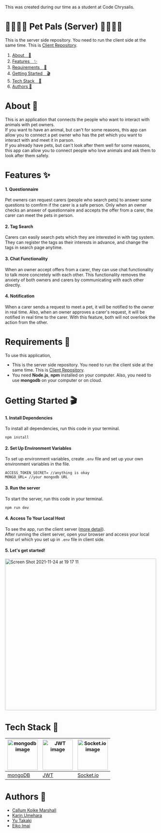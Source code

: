 This was created during our time as a student at Code Chrysalis.
# 🐶🐢🐱🐰 Pet Pals (Server) 🦜🐷🐭🦦
This is the server side repository. You need to run the client side at the same time. This is [Client Repository](https://github.com/Team-Freshly-Washed-Turtles/pet-client).

1. [About　💁](#about-)
2. [Features　✨](#features-)
3. [Requirements　🙏](#requirements-)
4. [Getting Started　🎬](#getting-started-)
5. [Tech Stack　🤖](#tech-stack-)
6. [Authors 📝](#authors-)

# About 💁
This is an application that connects the people who want to interact with animals with pet owners.  
If you want to have an animal, but can't for some reasons, this app can allow you to connect a pet owner who has the pet which you want to interact with and meet it in parson.  
If you already have pets, but can't look after them well for some reasons, this app can allow you to connect people who love animals and ask them to look after them safely.
# Features ✨
#### 1. Questionnaire
Pet owners can request carers (people who search pets) to answer some questions to comfirm if the carer is a safe person. Only when an owner checks an answer of questionnaire and accepts the offer from a carer, the carer can meet the pets in person.
#### 2. Tag Search
Carers can easily search pets which they are interested in with tag system. They can register the tags as their interests in advance, and change the tags in search page anytime.
#### 3. Chat Functionality
When an owner accept offers from a carer, they can use chat functionality to talk more concretely with each other. This functionality removes the anxiety of both owners and carers by communicating with each other directly.
#### 4. Notification
When a carer sends a request to meet a pet, it will be notified to the owner in real time. Also, when an owner approves a carer's request, it will be notified in real time to the carer. With this feature, both will not overlook the action from the other.
# Requirements 🙏
To use this application, 
* This is the server side repository. You need to run the client side at the same time. This is [Client Repository](https://github.com/Team-Freshly-Washed-Turtles/pet-client).
* You need **Node.js**, **npm** installed on your computer. Also, you need to use **mongodb** on your computer or on cloud.
# Getting Started 🎬
#### 1. Install Dependencies
To install all dependencies, run this code in your terminal.
```
npm install
```
#### 2. Set Up Environment Variables
To set up environment variables, create ```.env``` file and set up your own environment variables in the file.
```
ACCESS_TOKEN_SECRET= //anything is okay
MONGO_URL= //your mongodb URL
```
#### 3. Run the server  
To start the server, run this code in your terminal.
```
npm run dev
```
#### 4. Access To Your Local Host
To see the app, run the client server ([more detail](https://github.com/Team-Freshly-Washed-Turtles/pet-client)).  
After running the client server, open your browser and access your local host url which you set up in ```.env``` file in client side.
#### 5. Let's get started!
<img width="500" alt="Screen Shot 2021-11-24 at 19 17 11" src="https://user-images.githubusercontent.com/83794734/143219860-ee33732a-67ce-4038-8d9d-40a292b4e1ab.png"> 

# Tech Stack 🤖  
|<img src="https://user-images.githubusercontent.com/83794734/143398244-1c104227-830a-487d-bec9-584e1e98bb95.png" alt="mongodb image" width="100">|<img src="https://user-images.githubusercontent.com/83794734/143388046-8e246ed1-c551-4729-ba5c-97ba3fdc4e02.png" alt="JWT image" width="100">|<img src="https://user-images.githubusercontent.com/83794734/143386343-31b0b2a3-1211-4b7e-9533-bfc3f9d388a4.png" alt="Socket.io image" width="100">|
|---|---|---|
|[mongoDB](https://www.mongodb.com/)|[JWT](https://jwt.io/)|[Socket.io](https://socket.io/)|
# Authors 📝  
- [Callum Koike Marshall](https://github.com/marsc0388)
- [Karin Umehara](https://github.com/karin0216)
- [Yu Takaki](https://github.com/YuTakaki)
- [Eiko Imai](https://github.com/eiko0705)
